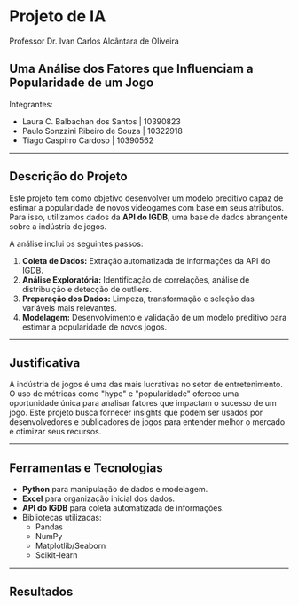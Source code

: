 # Projeto de IA
Professor Dr. Ivan Carlos Alcântara de Oliveira

## Uma Análise dos Fatores que Influenciam a Popularidade de um Jogo
Integrantes: 
- Laura C. Balbachan dos Santos | 10390823
- Paulo Sonzzini Ribeiro de Souza | 10322918
- Tiago Caspirro Cardoso | 10390562

--- 

## Descrição do Projeto

Este projeto tem como objetivo desenvolver um modelo preditivo capaz de estimar a popularidade de novos videogames com base em seus atributos. Para isso, utilizamos dados da **API do IGDB**, uma base de dados abrangente sobre a indústria de jogos.

A análise inclui os seguintes passos:
1. **Coleta de Dados:** Extração automatizada de informações da API do IGDB.
2. **Análise Exploratória:** Identificação de correlações, análise de distribuição e detecção de outliers.
3. **Preparação dos Dados:** Limpeza, transformação e seleção das variáveis mais relevantes.
4. **Modelagem:** Desenvolvimento e validação de um modelo preditivo para estimar a popularidade de novos jogos.

---

## Justificativa

A indústria de jogos é uma das mais lucrativas no setor de entretenimento. O uso de métricas como "hype" e "popularidade" oferece uma oportunidade única para analisar fatores que impactam o sucesso de um jogo. Este projeto busca fornecer insights que podem ser usados por desenvolvedores e publicadores de jogos para entender melhor o mercado e otimizar seus recursos.

---

## Ferramentas e Tecnologias

- **Python** para manipulação de dados e modelagem.
- **Excel** para organização inicial dos dados.
- **API do IGDB** para coleta automatizada de informações.
- Bibliotecas utilizadas:
  - Pandas
  - NumPy
  - Matplotlib/Seaborn
  - Scikit-learn

---

## Resultados

